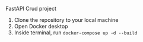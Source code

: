 FastAPI Crud project

1. Clone the repository to your local machine
2. Open Docker desktop
3. Inside terminal, run `docker-compose up -d --build`